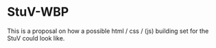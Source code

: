 # StuV-WBP
This is a proposal on how a possible html / css / (js) building set for the StuV could look like.
